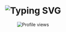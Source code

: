 <h1 align="center">
  <img src="https://readme-typing-svg.demolab.com?font=Fira+Code&weight=500&pause=1000&color=c2ff00&center=true&vCenter=true&width=435&lines=Hi%2C+I+am+Mansi+Chitmalwar+%F0%9F%91%8B;A+Software+Test+Engineer" alt="Typing SVG" />
</h1>
<p align="center">
  <img src="https://komarev.com/ghpvc/?username=mansi2506&style=flat-square&color=green" alt="Profile views" />
</p>


